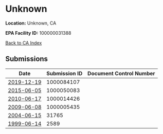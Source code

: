 # Unknown

**Location:** Unknown, CA

**EPA Facility ID:** 100000031388

[Back to CA Index](../../index.md)

## Submissions

| Date | Submission ID | Document Control Number |
|------|--------------|-------------------------|
| [2019-12-19](submissions/1000084107.md) | 1000084107 |  |
| [2015-06-05](submissions/1000050083.md) | 1000050083 |  |
| [2010-06-17](submissions/1000014426.md) | 1000014426 |  |
| [2009-06-08](submissions/1000005435.md) | 1000005435 |  |
| [2004-06-15](submissions/31765.md) | 31765 |  |
| [1999-06-14](submissions/2589.md) | 2589 |  |
